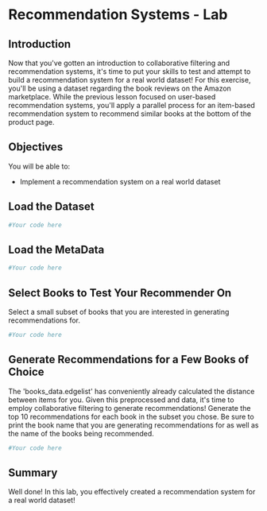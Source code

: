 
# Recommendation Systems - Lab

## Introduction

Now that you've gotten an introduction to collaborative filtering and recommendation systems, it's time to put your skills to test and attempt to build a recommendation system for a real world dataset! For this exercise, you'll be using a dataset regarding the book reviews on the Amazon marketplace. While the previous lesson focused on user-based recommendation systems, you'll apply a parallel process for an item-based recommendation system to recommend similar books at the bottom of the product page.

## Objectives

You will be able to:
* Implement a recommendation system on a real world dataset

## Load the Dataset


```python
#Your code here
```

## Load the MetaData


```python
#Your code here
```

## Select Books to Test Your Recommender On

Select a small subset of books that you are interested in generating recommendations for. 


```python
#Your code here
```

## Generate Recommendations for a Few Books of Choice

The 'books_data.edgelist' has conveniently already calculated the distance between items for you. Given this preprocessed and data, it's time to employ collaborative filtering to generate recommendations! Generate the top 10 recommendations for each book in the subset you chose. Be sure to print the book name that you are generating recommendations for as well as the name of the books being recommended.


```python
#Your code here
```

## Summary

Well done! In this lab, you effectively created a recommendation system for a real world dataset!
